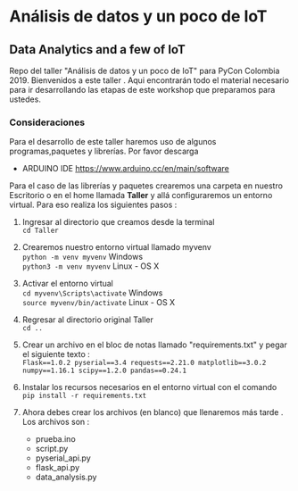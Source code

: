 # Análisis de datos y un poco de IoT
## Data Analytics and a few of IoT

Repo del taller "Análisis de datos y un poco de IoT" para PyCon Colombia 2019.
Bienvenidos a este taller . Aqui encontrarán todo el material necesario para ir desarrollando las etapas de este workshop que preparamos para ustedes.

### Consideraciones
Para el desarrollo de este taller haremos uso de algunos programas,paquetes y librerías. Por favor descarga 

- ARDUINO IDE https://www.arduino.cc/en/main/software 

Para el caso de las librerías y paquetes crearemos una carpeta en nuestro Escritorio o en el home llamada **Taller** y allá configuraremos un entorno virtual. Para eso realiza los siguientes pasos :  

1. Ingresar al directorio que creamos desde la terminal <br>
`cd Taller`

2. Crearemos nuestro entorno virtual llamado myvenv <br>
`python -m venv myvenv` Windows <br>
`python3 -m venv myvenv` Linux - OS X

3. Activar el entorno virtual <br>
`cd myvenv\Scripts\activate` Windows <br>
`source myvenv/bin/activate` Linux - OS X 

4. Regresar al directorio original Taller <br>
`cd ..`

5. Crear un archivo en el bloc de notas llamado "requirements.txt" y pegar el siguiente texto : <br>
` Flask==1.0.2
pyserial==3.4
requests==2.21.0
matplotlib==3.0.2
numpy==1.16.1
scipy==1.2.0
pandas==0.24.1 `

6. Instalar los recursos necesarios en el entorno virtual con el comando <br>
`pip install -r requirements.txt `

7. Ahora debes crear los archivos (en blanco) que llenaremos más tarde . Los archivos son : 
   - prueba.ino
   - script.py
   - pyserial_api.py
   - flask_api.py
   - data_analysis.py

